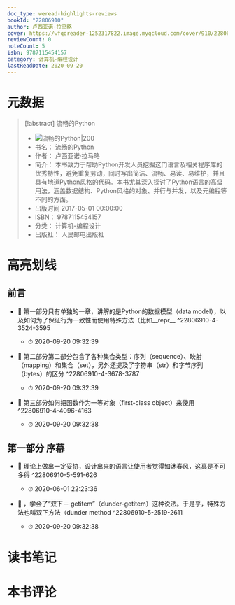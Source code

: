 ```yaml
---
doc_type: weread-highlights-reviews
bookId: "22806910"
author: 卢西亚诺·拉马略
cover: https://wfqqreader-1252317822.image.myqcloud.com/cover/910/22806910/t7_22806910.jpg
reviewCount: 0
noteCount: 5
isbn: 9787115454157
category: 计算机-编程设计
lastReadDate: 2020-09-20
---
```

# 元数据
> [!abstract] 流畅的Python
> - ![ 流畅的Python|200](https://wfqqreader-1252317822.image.myqcloud.com/cover/910/22806910/t7_22806910.jpg)
> - 书名： 流畅的Python
> - 作者： 卢西亚诺·拉马略
> - 简介： 本书致力于帮助Python开发人员挖掘这门语言及相关程序库的优秀特性，避免重复劳动，同时写出简洁、流畅、易读、易维护，并且具有地道Python风格的代码。本书尤其深入探讨了Python语言的高级用法，涵盖数据结构、Python风格的对象、并行与并发，以及元编程等不同的方面。
> - 出版时间 2017-05-01 00:00:00
> - ISBN： 9787115454157
> - 分类： 计算机-编程设计
> - 出版社： 人民邮电出版社

# 高亮划线

## 前言


- 📌 第一部分只有单独的一章，讲解的是Python的数据模型（data model），以及如何为了保证行为一致性而使用特殊方法（比如__repr__ ^22806910-4-3524-3595
    - ⏱ 2020-09-20 09:32:39 

- 📌 第二部分第二部分包含了各种集合类型：序列（sequence）、映射（mapping）和集合（set），另外还提及了字符串（str）和字节序列（bytes）的区分 ^22806910-4-3678-3787
    - ⏱ 2020-09-20 09:32:39 

- 📌 第三部分如何把函数作为一等对象（first-class object）来使用 ^22806910-4-4096-4163
    - ⏱ 2020-09-20 09:32:38 
## 第一部分 序幕


- 📌 理论上做出一定妥协，设计出来的语言让使用者觉得如沐春风，这真是不可多得 ^22806910-5-591-626
    - ⏱ 2020-06-01 22:23:36 

- 📌 ，学会了“双下－ getitem”（dunder-getitem）这种说法。于是乎，特殊方法也叫双下方法（dunder method ^22806910-5-2519-2611
    - ⏱ 2020-09-20 09:32:38 
# 读书笔记

# 本书评论

